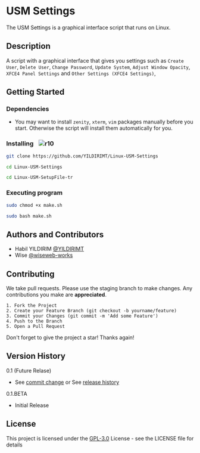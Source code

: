 # USM Settings

The USM Settings is a graphical interface script that runs on Linux.

## Description

A script with a graphical interface that gives you settings such as `Create User`, `Delete User`, `Change Password`, `Update System`, `Adjust Window Opacity`, `XFCE4 Panel Settings` and `Other Settings (XFCE4 Settings)`, 

## Getting Started

### Dependencies

* You may want to install `zenity`, `xterm`, `vim` packages manually before you start. Otherwise the script will install them automatically for you.

### Installing <img src="https://img.shields.io/badge/Version-BETA-black.svg?" alt="r10" hspace="10"  />

```bash
git clone https://github.com/YILDIRIMT/Linux-USM-Settings
```
```bash
cd Linux-USM-Settings
```
```bash
cd Linux-USM-SetupFile-tr
```

### Executing program

```bash
sudo chmod +x make.sh
```
```bash
sudo bash make.sh
```

<!-- Şu an gizli
## Help

Any advise for common problems or issues.
```
Burası --help veya -help komutu eklendikten sonra bilgi amaçlı eklenecek
```
-->


## Authors and Contributors

* Habil YILDIRIM [@YILDIRIMT](https://github.com/YILDIRIMT)
* Wise [@wiseweb-works](https://github.com/wiseweb-works)


## Contributing

We take pull requests. Please use the staging branch to make changes. Any contributions you make are **appreciated**.
```
1. Fork the Project
2. Create your Feature Branch (git checkout -b yourname/feature)
3. Commit your Changes (git commit -m 'Add some Feature')
4. Push to the Branch
5. Open a Pull Request
```

Don't forget to give the project a star! Thanks again!


## Version History

0.1 (Future Relase)
* See [commit change]() or See [release history]()

0.1.BETA
* Initial Release

## License

This project is licensed under the [GPL-3.0](LICENSE) License - see the LICENSE file for details

<!-- Şu an gizli
## Acknowledgments

Inspiration, code snippets, etc.
* Eklemek istersen eğer
-->
